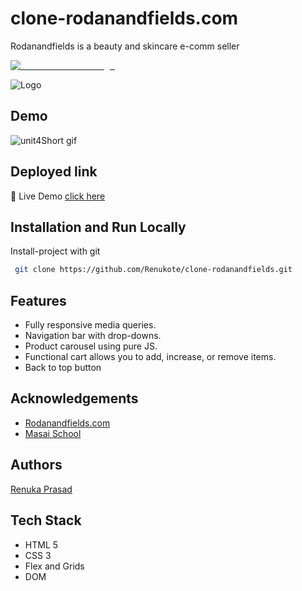 # clone-rodanandfields.com

Rodanandfields is a beauty and skincare e-comm seller

<a href ="https://www.rodanandfields.com/en-us/" > <img src = "http://www.rodanandfields.com/medias/rf-logo.svg?context=bWFzdGVyfGltYWdlc3w3MzczfGltYWdlL3N2Zyt4bWx8aW1hZ2VzL2g2MC9oYWIvODgyMjE0NzE4NjcxOC5zdmd8YjNmMmU2YTg5MTM0NTMzM2Y2ODg2ZmRkZTJhNmY2OWZhYmYyYjk5NWQxODkxODFiYjVkY2MxY2NjOWRlMzA5OA" alt = "rodan and fields image" style="color:white"/></a>

![Logo](https://i.ibb.co/QnJ7Bws/default-meta-image-v2-2-1-removebg-preview.png)

    

## Demo
![unit4Short gif](https://user-images.githubusercontent.com/91539305/147107410-e2cf1961-f777-4e33-8a49-586a9a612cb5.gif)

## Deployed link
🔹 Live Demo [click here](https://renukote.github.io/clone-rodanandfields.com/homePage.html)


## Installation and Run Locally

Install-project with git

```bash
 git clone https://github.com/Renukote/clone-rodanandfields.git
```

## Features

- Fully responsive media queries.
- Navigation bar with drop-downs.
- Product carousel using pure JS.
- Functional cart allows you to add, increase, or remove items.
- Back to top button


## Acknowledgements

 - [Rodanandfields.com](https://www.rodanandfields.com/en-us/)
 - [Masai School](https://masaischool.com/)
 

## Authors 
[Renuka Prasad](https://github.com/Renukote)


## Tech Stack
- HTML 5
- CSS 3
- Flex and Grids
- DOM
